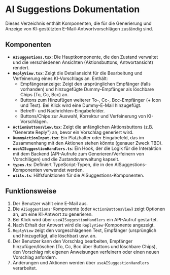 # AI Suggestions Dokumentation

Dieses Verzeichnis enthält Komponenten, die für die Generierung und Anzeige von KI-gestützten E-Mail-Antwortvorschlägen zuständig sind.

## Komponenten

- **`AISuggestions.tsx`**: Die Hauptkomponente, die den Zustand verwaltet und die verschiedenen Ansichten (Aktionsbuttons, Antwortansicht) rendert.
- **`ReplyView.tsx`**: Zeigt die Detailansicht für die Bearbeitung und Verfeinerung eines KI-Vorschlags an. Enthält:
    - Empfängeranzeige: Zeigt den ursprünglichen Empfänger (falls vorhanden) und hinzugefügte Dummy-Empfänger als löschbare Chips (To, Cc, Bcc) an.
    - Buttons zum Hinzufügen weiterer To-, Cc-, Bcc-Empfänger (+ Icon und Text). Bei Klick wird eine Dummy-E-Mail hinzugefügt.
    - Betreff- und Nachrichten-Eingabefelder.
    - Buttons/Chips zur Auswahl, Korrektur und Verfeinerung von KI-Vorschlägen.
- **`ActionButtonsView.tsx`**: Zeigt die anfänglichen Aktionsbuttons (z.B. "Generate Reply") an, bevor ein Vorschlag generiert wird.
- **`DummyActionInput.tsx`**: Ein Platzhalter oder Eingabefeld, das im Zusammenhang mit den Aktionen stehen könnte (genauer Zweck TBD).
- **`useAISuggestionHandlers.ts`**: Ein Hook, der die Logik für die Interaktion mit dem Backend (API-Aufrufe zum Generieren/Verfeinern von Vorschlägen) und die Zustandsverwaltung kapselt.
- **`types.ts`**: Definiert TypeScript-Typen, die in den AISuggestions-Komponenten verwendet werden.
- **`utils.ts`**: Hilfsfunktionen für die AISuggestions-Komponenten.

## Funktionsweise

1.  Der Benutzer wählt eine E-Mail aus.
2.  Die `AISuggestions`-Komponente (oder `ActionButtonsView`) zeigt Optionen an, um eine KI-Antwort zu generieren.
3.  Bei Klick wird über `useAISuggestionHandlers` ein API-Aufruf gestartet.
4.  Nach Erhalt der Antwort wird die `ReplyView`-Komponente angezeigt.
5.  `ReplyView` zeigt den vorgeschlagenen Text, Empfänger (ursprünglich und hinzugefügt, alle löschbar) usw. an.
6.  Der Benutzer kann den Vorschlag bearbeiten, Empfänger hinzufügen/löschen (To, Cc, Bcc über Buttons und löschbare Chips), den Vorschlag mit eigenen Anweisungen verfeinern oder einen neuen Vorschlag anfordern.
7.  Änderungen und Aktionen werden über `useAISuggestionHandlers` verarbeitet. 